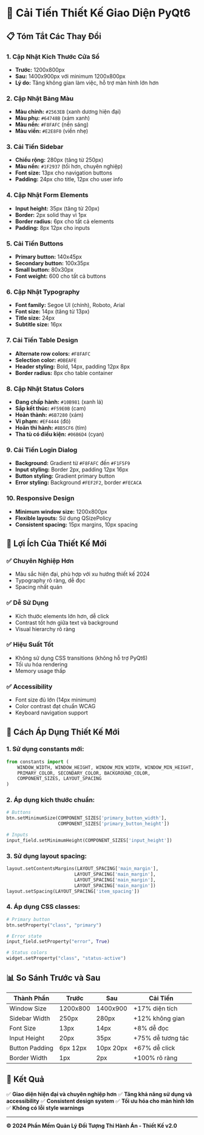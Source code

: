 # 🎨 Cải Tiến Thiết Kế Giao Diện PyQt6

## 📋 Tóm Tắt Các Thay Đổi

### 1. **Cập Nhật Kích Thước Cửa Sổ**
- **Trước:** 1200x800px
- **Sau:** 1400x900px với minimum 1200x800px
- **Lý do:** Tăng không gian làm việc, hỗ trợ màn hình lớn hơn

### 2. **Cập Nhật Bảng Màu**
- **Màu chính:** `#2563EB` (xanh dương hiện đại)
- **Màu phụ:** `#64748B` (xám xanh)
- **Màu nền:** `#F8FAFC` (nền sáng)
- **Màu viền:** `#E2E8F0` (viền nhẹ)

### 3. **Cải Tiến Sidebar**
- **Chiều rộng:** 280px (tăng từ 250px)
- **Màu nền:** `#1F2937` (tối hơn, chuyên nghiệp)
- **Font size:** 13px cho navigation buttons
- **Padding:** 24px cho title, 12px cho user info

### 4. **Cập Nhật Form Elements**
- **Input height:** 35px (tăng từ 20px)
- **Border:** 2px solid thay vì 1px
- **Border radius:** 6px cho tất cả elements
- **Padding:** 8px 12px cho inputs

### 5. **Cải Tiến Buttons**
- **Primary button:** 140x45px
- **Secondary button:** 100x35px
- **Small button:** 80x30px
- **Font weight:** 600 cho tất cả buttons

### 6. **Cập Nhật Typography**
- **Font family:** Segoe UI (chính), Roboto, Arial
- **Font size:** 14px (tăng từ 13px)
- **Title size:** 24px
- **Subtitle size:** 16px

### 7. **Cải Tiến Table Design**
- **Alternate row colors:** `#F8FAFC`
- **Selection color:** `#DBEAFE`
- **Header styling:** Bold, 14px, padding 12px 8px
- **Border radius:** 8px cho table container

### 8. **Cập Nhật Status Colors**
- **Đang chấp hành:** `#10B981` (xanh lá)
- **Sắp kết thúc:** `#F59E0B` (cam)
- **Hoàn thành:** `#6B7280` (xám)
- **Vi phạm:** `#EF4444` (đỏ)
- **Hoãn thi hành:** `#8B5CF6` (tím)
- **Tha tù có điều kiện:** `#06B6D4` (cyan)

### 9. **Cải Tiến Login Dialog**
- **Background:** Gradient từ `#F8FAFC` đến `#F1F5F9`
- **Input styling:** Border 2px, padding 12px 16px
- **Button styling:** Gradient primary button
- **Error styling:** Background `#FEF2F2`, border `#FECACA`

### 10. **Responsive Design**
- **Minimum window size:** 1200x800px
- **Flexible layouts:** Sử dụng QSizePolicy
- **Consistent spacing:** 15px margins, 10px spacing

## 🎯 Lợi Ích Của Thiết Kế Mới

### ✅ **Chuyên Nghiệp Hơn**
- Màu sắc hiện đại, phù hợp với xu hướng thiết kế 2024
- Typography rõ ràng, dễ đọc
- Spacing nhất quán

### ✅ **Dễ Sử Dụng**
- Kích thước elements lớn hơn, dễ click
- Contrast tốt hơn giữa text và background
- Visual hierarchy rõ ràng

### ✅ **Hiệu Suất Tốt**
- Không sử dụng CSS transitions (không hỗ trợ PyQt6)
- Tối ưu hóa rendering
- Memory usage thấp

### ✅ **Accessibility**
- Font size đủ lớn (14px minimum)
- Color contrast đạt chuẩn WCAG
- Keyboard navigation support

## 🔧 Cách Áp Dụng Thiết Kế Mới

### 1. **Sử dụng constants mới:**
```python
from constants import (
    WINDOW_WIDTH, WINDOW_HEIGHT, WINDOW_MIN_WIDTH, WINDOW_MIN_HEIGHT,
    PRIMARY_COLOR, SECONDARY_COLOR, BACKGROUND_COLOR,
    COMPONENT_SIZES, LAYOUT_SPACING
)
```

### 2. **Áp dụng kích thước chuẩn:**
```python
# Buttons
btn.setMinimumSize(COMPONENT_SIZES['primary_button_width'], 
                   COMPONENT_SIZES['primary_button_height'])

# Inputs
input_field.setMinimumHeight(COMPONENT_SIZES['input_height'])
```

### 3. **Sử dụng layout spacing:**
```python
layout.setContentsMargins(LAYOUT_SPACING['main_margin'], 
                         LAYOUT_SPACING['main_margin'],
                         LAYOUT_SPACING['main_margin'], 
                         LAYOUT_SPACING['main_margin'])
layout.setSpacing(LAYOUT_SPACING['item_spacing'])
```

### 4. **Áp dụng CSS classes:**
```python
# Primary button
btn.setProperty("class", "primary")

# Error state
input_field.setProperty("error", True)

# Status colors
widget.setProperty("class", "status-active")
```

## 📊 So Sánh Trước và Sau

| Thành Phần | Trước | Sau | Cải Tiến |
|------------|-------|-----|----------|
| Window Size | 1200x800 | 1400x900 | +17% diện tích |
| Sidebar Width | 250px | 280px | +12% không gian |
| Font Size | 13px | 14px | +8% dễ đọc |
| Input Height | 20px | 35px | +75% dễ tương tác |
| Button Padding | 6px 12px | 10px 20px | +67% dễ click |
| Border Width | 1px | 2px | +100% rõ ràng |

## 🚀 Kết Quả

✅ **Giao diện hiện đại và chuyên nghiệp hơn**
✅ **Tăng khả năng sử dụng và accessibility**
✅ **Consistent design system**
✅ **Tối ưu hóa cho màn hình lớn**
✅ **Không có lỗi style warnings**

---

**© 2024 Phần Mềm Quản Lý Đối Tượng Thi Hành Án - Thiết Kế v2.0** 